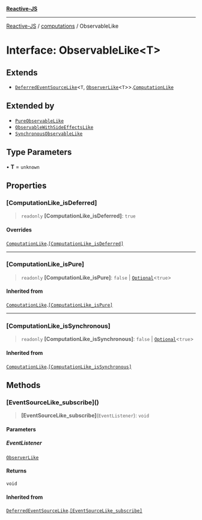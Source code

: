 [**Reactive-JS**](../../README.md)

***

[Reactive-JS](../../README.md) / [computations](../README.md) / ObservableLike

# Interface: ObservableLike\<T\>

## Extends

- [`DeferredEventSourceLike`](DeferredEventSourceLike.md)\<`T`, [`ObserverLike`](../../utils/interfaces/ObserverLike.md)\<`T`\>\>.[`ComputationLike`](ComputationLike.md)

## Extended by

- [`PureObservableLike`](PureObservableLike.md)
- [`ObservableWithSideEffectsLike`](ObservableWithSideEffectsLike.md)
- [`SynchronousObservableLike`](SynchronousObservableLike.md)

## Type Parameters

• **T** = `unknown`

## Properties

### \[ComputationLike\_isDeferred\]

> `readonly` **\[ComputationLike\_isDeferred\]**: `true`

#### Overrides

[`ComputationLike`](ComputationLike.md).[`[ComputationLike_isDeferred]`](ComputationLike.md#computationlike_isdeferred)

***

### \[ComputationLike\_isPure\]

> `readonly` **\[ComputationLike\_isPure\]**: `false` \| [`Optional`](../../functions/type-aliases/Optional.md)\<`true`\>

#### Inherited from

[`ComputationLike`](ComputationLike.md).[`[ComputationLike_isPure]`](ComputationLike.md#computationlike_ispure)

***

### \[ComputationLike\_isSynchronous\]

> `readonly` **\[ComputationLike\_isSynchronous\]**: `false` \| [`Optional`](../../functions/type-aliases/Optional.md)\<`true`\>

#### Inherited from

[`ComputationLike`](ComputationLike.md).[`[ComputationLike_isSynchronous]`](ComputationLike.md#computationlike_issynchronous)

## Methods

### \[EventSourceLike\_subscribe\]()

> **\[EventSourceLike\_subscribe\]**(`EventListener`): `void`

#### Parameters

##### EventListener

[`ObserverLike`](../../utils/interfaces/ObserverLike.md)

#### Returns

`void`

#### Inherited from

[`DeferredEventSourceLike`](DeferredEventSourceLike.md).[`[EventSourceLike_subscribe]`](DeferredEventSourceLike.md#eventsourcelike_subscribe)
